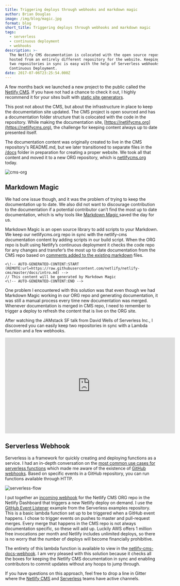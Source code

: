 ```yaml
---
title: Triggering deploys through webhooks and markdown magic
author: Brian Douglas
image: /img/blog/magic.jpg
format: blog
short_title: Triggering deploys through webhooks and markdown magic
tags:
  - serverless
  - continuous deployment
  - webhooks
description: >-
  The Netlify CMS documentation is colocated with the open source repository but
  hosted from an entirely different repository for the website. Keeping these
  two repositories in sync is easy with the help of Serverless webhooks and Netlify
  Continuous Deployment.
date: 2017-07-06T23:25:54.000Z
---
```

A few months back we launched a new project to the public called the [Netlify CMS](/blog/2017/03/17/an-open-source-cms-with-a-git-centric-workflow/). If you have not had a chance to check it out, I highly recommend it for your sites built with [static site generators](https://www.staticgen.com/).

This post not about the CMS, but about the infrastructure in place to keep the documentation site updated. The CMS project is open sourced and has a documentation folder structure that is colocated with the code in the repository. While making the documentation site, [https://netlifycms.org](https://netlifycms.org), the challenge for keeping content always up to date presented itself.  

The documentation content was originally created to live in the CMS repository's README.md, but we later transitioned to separate files in the [/docs](https://github.com/netlify/netlify-cms/tree/master/docs) folder in preparation for creating a proper website. We took all that content and moved it to a new ORG repository, which is [netlifycms.org](https://www.netlifycms.org) today.

![cms-org](/img/blog/cms-org.png)

## Markdown Magic

We had one issue though, and it was the problem of trying to keep the documentation up to date. We also did not want to discourage contribution to the documentation if a potential contributor can’t find the most up to date documentation, which is why tools like [Markdown Magic ](https://github.com/DavidWells/markdown-magic)saved the day for us. 

Markdown Magic is an open source library to add scripts to your Markdown. We keep our netlifycms.org repo in sync with the netlify-cms documentation content by adding scripts in our build script. When the ORG repo is built using Netlify’s continuous deployment it checks the code repo for any changes and transfer’s the most up to date documentation from the CMS repo based on [comments added to the existing markdown](https://raw.githubusercontent.com/netlify/netlify-cms-www/master/site/content/docs/intro.md) files.


```
<\!-- AUTO-GENERATED-CONTENT:START (REMOTE:url=https://raw.githubusercontent.com/netlify/netlify-cms/master/docs/intro.md) -->
// This content will be generated by Markdown Magic
<\!-- AUTO-GENERATED-CONTENT:END -->
```

One problem I encountered with this solution was that even though we had Markdown Magic working in our ORG repo and generating documentation, it was still a manual process every time new documentation was merged. Whenever documentation is merged in CMS repo, I need to remember to trigger a deploy to refresh the content that is live on the ORG site.

After watching the JAMstack SF talk from David Wells of Serverless Inc., I discovered you can easily keep two repositories in sync with a Lambda function and a few webhooks.

<iframe width="560" height="315" src="https://www.youtube.com/embed/LcgPRe7rLT4" frameborder="0" allowfullscreen></iframe>

## Serverless Webhook

Serverless is a framework for quickly creating and deploying functions as a service. I had an in-depth conversation on the [most common use cases for serverless functions](http://www.heavybit.com/library/podcasts/jamstack-radio/ep-12-faas-and-the-benefits-of-serverless/) which made me aware of the existence of [GitHub webhooks](https://developer.github.com/webhooks/). Based on specific events in a GitHub repository, you can run functions available through HTTP. 

![serverless-flow](/img/blog/graph-it-out.png)


I put together an [incoming webhook](https://www.netlify.com/docs/webhooks/#incoming-webhooks) for the Netlify CMS ORG repo in the Netlify Dashboard that triggers a new Netlify deploy on demand. I use the [GitHub Event Listener](https://github.com/serverless/examples/tree/master/aws-node-github-webhook-listener) example from the Serverless examples repository. This is a basic lambda function set up to be triggered when a GitHub event happens. I chose to trigger events on pushes to master and pull-request merges. Every merge that happens in the CMS repo is not always documentation specific, so these will add up. Luckily AWS offers 1 million free invocations per month and Netlify includes unlimited deploys, so there is no worry that the number of deploys will become financially prohibitive.

The entirety of this lambda function is available to view in the [netlify-cms-docs-webhook](https://github.com/netlify/netlify-cms-docs-webhook). I am very pleased with this solution because it checks all the boxes for keeping the Netlify CMS documentation in sync and enabling contributors to commit updates without any hoops to jump through. 

If you have questions on this approach, feel free to drop a line in Gitter where the [Netlify CMS](https://gitter.im/netlify/NetlifyCMS) and [Serverless](https://gitter.im/serverless/serverless) teams have active channels.










